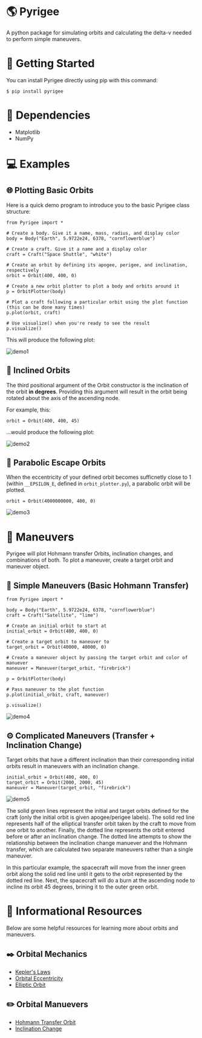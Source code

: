 # :earth_americas: Pyrigee
A python package for simulating orbits and calculating the delta-v needed to perform simple maneuvers.

# :memo: Getting Started
You can install Pyrigee directly using pip with this command:
```
$ pip install pyrigee
```

# :paperclip: Dependencies
* Matplotlib
* NumPy

# :computer: Examples

## :globe_with_meridians: Plotting Basic Orbits

Here is a quick demo program to introduce you to the basic Pyrigee class structure:
```
from Pyrigee import *

# Create a body. Give it a name, mass, radius, and display color
body = Body("Earth", 5.9722e24, 6378, "cornflowerblue")

# Create a craft. Give it a name and a display color
craft = Craft("Space Shuttle", "white")

# Create an orbit by defining its apogee, perigee, and inclination, respectively
orbit = Orbit(400, 400, 0)

# Create a new orbit plotter to plot a body and orbits around it
p = OrbitPlotter(body)

# Plot a craft following a particular orbit using the plot function (this can be done many times)
p.plot(orbit, craft)

# Use visualize() when you're ready to see the result
p.visualize()
```

This will produce the following plot:

![demo1](https://raw.githubusercontent.com/JackCSheehan/pyrigee/main/assets/demo1.png)

## :triangular_ruler: Inclined Orbits
The third positional argument of the Orbit constructor is the inclination of the orbit **in degrees**. Providing this argument will result in the orbit being rotated about the axis of the ascending node.

For example, this:
```
orbit = Orbit(400, 400, 45)
```
...would produce the following plot:

![demo2](https://raw.githubusercontent.com/JackCSheehan/pyrigee/main/assets/demo2.png)

##  :milky_way: Parabolic Escape Orbits
When the eccentricity of your defined orbit becomes sufficnetly close to 1 (within `__EPSILON_E`, defined in `orbit_plotter.py`), a parabolic orbit will be plotted.

```
orbit = Orbit(4000000000, 400, 0)
```

![demo3](https://raw.githubusercontent.com/JackCSheehan/pyrigee/main/assets/demo3.png)

# :rocket: Maneuvers
Pyrigee will plot Hohmann transfer Orbits, inclination changes, and combinations of both. To plot a maneuver, create a target orbit and maneuver object.

## :straight_ruler: Simple Maneuvers (Basic Hohmann Transfer)

```
from Pyrigee import *

body = Body("Earth", 5.9722e24, 6378, "cornflowerblue")
craft = Craft("Satellite", "lime")

# Create an initial orbit to start at
initial_orbit = Orbit(400, 400, 0)

# Create a target orbit to maneuver to
target_orbit = Orbit(40000, 40000, 0)

# Create a maneuver object by passing the target orbit and color of manuever
maneuver = Maneuver(target_orbit, "firebrick")

p = OrbitPlotter(body)

# Pass maneuver to the plot function
p.plot(initial_orbit, craft, maneuver)

p.visualize()
```

![demo4](https://raw.githubusercontent.com/JackCSheehan/pyrigee/main/assets/demo4.png)

## :gear: Complicated Maneuvers (Transfer + Inclination Change)
Target orbits that have a different inclination than their corresponding initial orbits result in maneuvers with an inclination change.

```
initial_orbit = Orbit(400, 400, 0)
target_orbit = Orbit(2000, 2000, 45)
maneuver = Maneuver(target_orbit, "firebrick")
```

![demo5](https://raw.githubusercontent.com/JackCSheehan/pyrigee/main/assets/demo5.png)

The solid green lines represent the initial and target orbits defined for the craft (only the initial orbit is given apogee/perigee labels). The solid red line represents half of the elliptical transfer orbit taken by the craft to move from one orbit to another. Finally, the dotted line represents the orbit entered before or after an inclination change. The dotted line attempts to show the relationship between the inclination change manuever and the Hohmann transfer, which are calculated two separate maneuvers rather than a single maneuver.

In this particular example, the spacecraft will move from the inner green orbit along the solid red line until it gets to the orbit represented by the dotted red line. Next, the spacecraft will do a burn at the ascending node to incline its orbit 45 degrees, brining it to the outer green orbit.

# :bookmark: Informational Resources
Below are some helpful resources for learning more about orbits and maneuvers.
## :black_nib: Orbital Mechanics
* [Kepler's Laws](https://en.wikipedia.org/wiki/Kepler%27s_laws_of_planetary_motion)
* [Orbital Eccentricity](https://en.wikipedia.org/wiki/Orbital_eccentricity)
* [Elliptic Orbit](https://en.wikipedia.org/wiki/Elliptic_orbit)

## :pencil2: Orbital Manuevers
* [Hohmann Transfer Orbit](https://en.wikipedia.org/wiki/Hohmann_transfer_orbit)
* [Inclination Change](https://en.wikipedia.org/wiki/Orbital_inclination_change)
